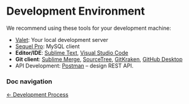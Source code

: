 # Development Environment
We recommend using these tools for your development machine:

*   [Valet](https://laravel.com/docs/5.8/valet): Your local development server
*   [Sequel Pro](https://www.sequelpro.com/): MySQL client
*   **Editor/IDE**: [Sublime Text](https://www.sublimetext.com/3), [Visual Studio Code](https://code.visualstudio.com/)
*   **Git client**: [Sublime Merge](https://www.sublimemerge.com/), [SourceTree](https://www.sourcetreeapp.com/), [GitKraken](https://www.gitkraken.com/), [GitHub Desktop](https://desktop.github.com/)
*   API Development: [Postman](https://www.getpostman.com/) – design REST API.

### Doc navigation

[← Development Process](https://lounge.wedevs.com/docs/engineering/standards/development-process/)
